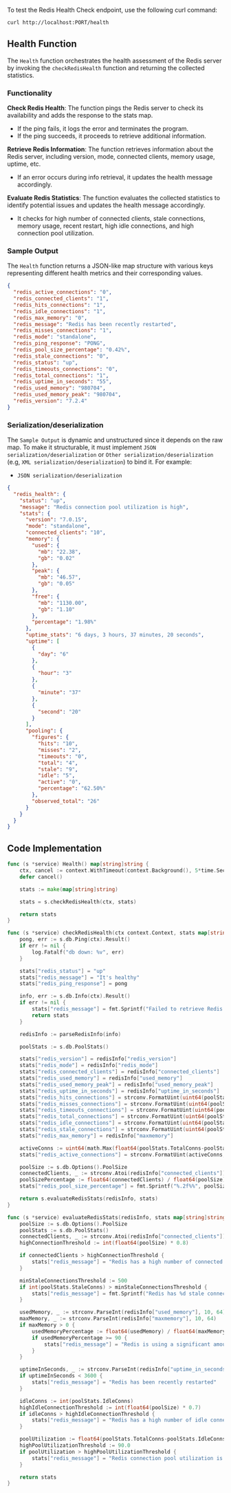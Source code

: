 To test the Redis Health Check endpoint, use the following curl command:

```bash
curl http://localhost:PORT/health
```

## Health Function

The `Health` function orchestrates the health assessment of the Redis server by invoking the `checkRedisHealth` function and returning the collected statistics.

### Functionality

**Check Redis Health**: The function pings the Redis server to check its availability and adds the response to the stats map.

   - If the ping fails, it logs the error and terminates the program.
   - If the ping succeeds, it proceeds to retrieve additional information.

**Retrieve Redis Information**: The function retrieves information about the Redis server, including version, mode, connected clients, memory usage, uptime, etc.

   - If an error occurs during info retrieval, it updates the health message accordingly.

**Evaluate Redis Statistics**: The function evaluates the collected statistics to identify potential issues and updates the health message accordingly.

   - It checks for high number of connected clients, stale connections, memory usage, recent restart, high idle connections, and high connection pool utilization.

### Sample Output

The `Health` function returns a JSON-like map structure with various keys representing different health metrics and their corresponding values.

```json
{
  "redis_active_connections": "0",
  "redis_connected_clients": "1",
  "redis_hits_connections": "1",
  "redis_idle_connections": "1",
  "redis_max_memory": "0",
  "redis_message": "Redis has been recently restarted",
  "redis_misses_connections": "1",
  "redis_mode": "standalone",
  "redis_ping_response": "PONG",
  "redis_pool_size_percentage": "0.42%",
  "redis_stale_connections": "0",
  "redis_status": "up",
  "redis_timeouts_connections": "0",
  "redis_total_connections": "1",
  "redis_uptime_in_seconds": "55",
  "redis_used_memory": "980704",
  "redis_used_memory_peak": "980704",
  "redis_version": "7.2.4"
}
```

### Serialization/deserialization

The `Sample Output` is dynamic and unstructured since it depends on the raw map. To make it structurable, it must implement `JSON serialization/deserialization` or `Other serialization/deserialization` (e.g, `XML serialization/deserialization`) to bind it. For example:

- `JSON serialization/deserialization`

```json
{
  "redis_health": {
    "status": "up",
    "message": "Redis connection pool utilization is high",
    "stats": {
      "version": "7.0.15",
      "mode": "standalone",
      "connected_clients": "10",
      "memory": {
        "used": {
          "mb": "22.38",
          "gb": "0.02"
        },
        "peak": {
          "mb": "46.57",
          "gb": "0.05"
        },
        "free": {
          "mb": "1130.00",
          "gb": "1.10"
        },
        "percentage": "1.98%"
      },
      "uptime_stats": "6 days, 3 hours, 37 minutes, 20 seconds",
      "uptime": [
        {
          "day": "6"
        },
        {
          "hour": "3"
        },
        {
          "minute": "37"
        },
        {
          "second": "20"
        }
      ],
      "pooling": {
        "figures": {
          "hits": "10",
          "misses": "2",
          "timeouts": "0",
          "total": "4",
          "stale": "9",
          "idle": "5",
          "active": "0",
          "percentage": "62.50%"
        },
        "observed_total": "26"
      }
    }
  }
}
```

## Code Implementation

```go
func (s *service) Health() map[string]string {
	ctx, cancel := context.WithTimeout(context.Background(), 5*time.Second) // Default is now 5s
	defer cancel()

	stats := make(map[string]string)

	stats = s.checkRedisHealth(ctx, stats)

	return stats
}

func (s *service) checkRedisHealth(ctx context.Context, stats map[string]string) map[string]string {
	pong, err := s.db.Ping(ctx).Result()
	if err != nil {
		log.Fatalf("db down: %v", err) 
	}

	stats["redis_status"] = "up"
	stats["redis_message"] = "It's healthy"
	stats["redis_ping_response"] = pong

	info, err := s.db.Info(ctx).Result()
	if err != nil {
		stats["redis_message"] = fmt.Sprintf("Failed to retrieve Redis info: %v", err)
		return stats
	}

	redisInfo := parseRedisInfo(info)

	poolStats := s.db.PoolStats()

	stats["redis_version"] = redisInfo["redis_version"]
	stats["redis_mode"] = redisInfo["redis_mode"]
	stats["redis_connected_clients"] = redisInfo["connected_clients"]
	stats["redis_used_memory"] = redisInfo["used_memory"]
	stats["redis_used_memory_peak"] = redisInfo["used_memory_peak"]
	stats["redis_uptime_in_seconds"] = redisInfo["uptime_in_seconds"]
	stats["redis_hits_connections"] = strconv.FormatUint(uint64(poolStats.Hits), 10)
	stats["redis_misses_connections"] = strconv.FormatUint(uint64(poolStats.Misses), 10)
	stats["redis_timeouts_connections"] = strconv.FormatUint(uint64(poolStats.Timeouts), 10)
	stats["redis_total_connections"] = strconv.FormatUint(uint64(poolStats.TotalConns), 10)
	stats["redis_idle_connections"] = strconv.FormatUint(uint64(poolStats.IdleConns), 10)
	stats["redis_stale_connections"] = strconv.FormatUint(uint64(poolStats.StaleConns), 10)
	stats["redis_max_memory"] = redisInfo["maxmemory"]

	activeConns := uint64(math.Max(float64(poolStats.TotalConns-poolStats.IdleConns), 0))
	stats["redis_active_connections"] = strconv.FormatUint(activeConns, 10)

	poolSize := s.db.Options().PoolSize
	connectedClients, _ := strconv.Atoi(redisInfo["connected_clients"])
	poolSizePercentage := float64(connectedClients) / float64(poolSize) * 100
	stats["redis_pool_size_percentage"] = fmt.Sprintf("%.2f%%", poolSizePercentage)

	return s.evaluateRedisStats(redisInfo, stats)
}

func (s *service) evaluateRedisStats(redisInfo, stats map[string]string) map[string]string {
	poolSize := s.db.Options().PoolSize
	poolStats := s.db.PoolStats()
	connectedClients, _ := strconv.Atoi(redisInfo["connected_clients"])
	highConnectionThreshold := int(float64(poolSize) * 0.8)

	if connectedClients > highConnectionThreshold {
		stats["redis_message"] = "Redis has a high number of connected clients"
	}

	minStaleConnectionsThreshold := 500
	if int(poolStats.StaleConns) > minStaleConnectionsThreshold {
		stats["redis_message"] = fmt.Sprintf("Redis has %d stale connections.", poolStats.StaleConns)
	}

	usedMemory, _ := strconv.ParseInt(redisInfo["used_memory"], 10, 64)
	maxMemory, _ := strconv.ParseInt(redisInfo["maxmemory"], 10, 64)
	if maxMemory > 0 {
		usedMemoryPercentage := float64(usedMemory) / float64(maxMemory) * 100
		if usedMemoryPercentage >= 90 {
			stats["redis_message"] = "Redis is using a significant amount of memory"
		}
	}

	uptimeInSeconds, _ := strconv.ParseInt(redisInfo["uptime_in_seconds"], 10, 64)
	if uptimeInSeconds < 3600 {
		stats["redis_message"] = "Redis has been recently restarted"
	}

	idleConns := int(poolStats.IdleConns)
	highIdleConnectionThreshold := int(float64(poolSize) * 0.7)
	if idleConns > highIdleConnectionThreshold {
		stats["redis_message"] = "Redis has a high number of idle connections"
	}

	poolUtilization := float64(poolStats.TotalConns-poolStats.IdleConns) / float64(poolSize) * 100
	highPoolUtilizationThreshold := 90.0
	if poolUtilization > highPoolUtilizationThreshold {
		stats["redis_message"] = "Redis connection pool utilization is high"
	}

	return stats
}
```
